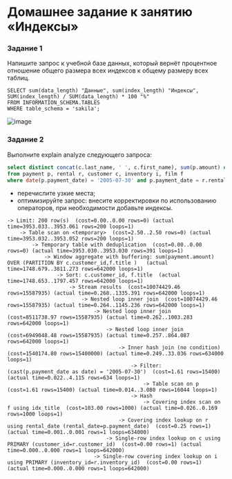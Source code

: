 # Домашнее задание к занятию «Индексы»

### Задание 1

Напишите запрос к учебной базе данных, который вернёт процентное отношение общего размера всех индексов к общему размеру всех таблиц.
```
SELECT sum(data_length) "Данные", sum(index_length) "Индексы", SUM(index_length) / SUM(data_length) * 100 "%"
FROM INFORMATION_SCHEMA.TABLES
WHERE table_schema = 'sakila';
```
  ![image](https://github.com/SergeySS72/hometasks/assets/134854727/e2b9b073-d667-419c-8e8e-d8f01e167c7b)

### Задание 2

Выполните explain analyze следующего запроса:
```sql
select distinct concat(c.last_name, ' ', c.first_name), sum(p.amount) over (partition by c.customer_id, f.title)
from payment p, rental r, customer c, inventory i, film f
where date(p.payment_date) = '2005-07-30' and p.payment_date = r.rental_date and r.customer_id = c.customer_id and i.inventory_id = r.inventory_id
```
- перечислите узкие места;
- оптимизируйте запрос: внесите корректировки по использованию операторов, при необходимости добавьте индексы.

```
-> Limit: 200 row(s)  (cost=0.00..0.00 rows=0) (actual time=3953.033..3953.061 rows=200 loops=1)
    -> Table scan on <temporary>  (cost=2.50..2.50 rows=0) (actual time=3953.032..3953.052 rows=200 loops=1)
        -> Temporary table with deduplication  (cost=0.00..0.00 rows=0) (actual time=3953.030..3953.030 rows=391 loops=1)
            -> Window aggregate with buffering: sum(payment.amount) OVER (PARTITION BY c.customer_id,f.title )   (actual time=1748.679..3811.273 rows=642000 loops=1)
                -> Sort: c.customer_id, f.title  (actual time=1748.653..1797.457 rows=642000 loops=1)
                    -> Stream results  (cost=10074429.46 rows=15587935) (actual time=0.268..1335.391 rows=642000 loops=1)
                        -> Nested loop inner join  (cost=10074429.46 rows=15587935) (actual time=0.264..1145.236 rows=642000 loops=1)
                            -> Nested loop inner join  (cost=8511738.97 rows=15587935) (actual time=0.262..1003.283 rows=642000 loops=1)
                                -> Nested loop inner join  (cost=6949048.48 rows=15587935) (actual time=0.257..864.087 rows=642000 loops=1)
                                    -> Inner hash join (no condition)  (cost=1540174.80 rows=15400000) (actual time=0.249..33.036 rows=634000 loops=1)
                                        -> Filter: (cast(p.payment_date as date) = '2005-07-30')  (cost=1.61 rows=15400) (actual time=0.022..4.115 rows=634 loops=1)
                                            -> Table scan on p  (cost=1.61 rows=15400) (actual time=0.014..3.080 rows=16044 loops=1)
                                        -> Hash
                                            -> Covering index scan on f using idx_title  (cost=103.00 rows=1000) (actual time=0.026..0.169 rows=1000 loops=1)
                                    -> Covering index lookup on r using rental_date (rental_date=p.payment_date)  (cost=0.25 rows=1) (actual time=0.001..0.001 rows=1 loops=634000)
                                -> Single-row index lookup on c using PRIMARY (customer_id=r.customer_id)  (cost=0.00 rows=1) (actual time=0.000..0.000 rows=1 loops=642000)
                            -> Single-row covering index lookup on i using PRIMARY (inventory_id=r.inventory_id)  (cost=0.00 rows=1) (actual time=0.000..0.000 rows=1 loops=642000)
```
